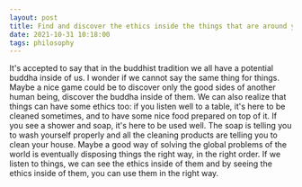```yaml
---
layout: post
title: Find and discover the ethics inside the things that are around you
date: 2021-10-31 10:18:00
tags: philosophy
---
```


It's accepted to say that in the buddhist tradition we all have a potential buddha inside of us. I wonder if we cannot say the same thing for things. Maybe a nice game could be to discover only the good sides of another human being, discover the buddha inside of them. We can also realize that things can have some ethics too: if you listen well to a table, it's here to be cleaned sometimes, and to have some nice food prepared on top of it. If you see a shower and soap, it's here to be used well. The soap is telling you to wash yourself properly and all the cleaning products are telling you to clean your house.
Maybe a good way of solving the global problems of the world is eventually disposing things the right way, in the right order. If we listen to things, we can see the ethics inside of them and by seeing the ethics inside of them, you can use them in the right way.
